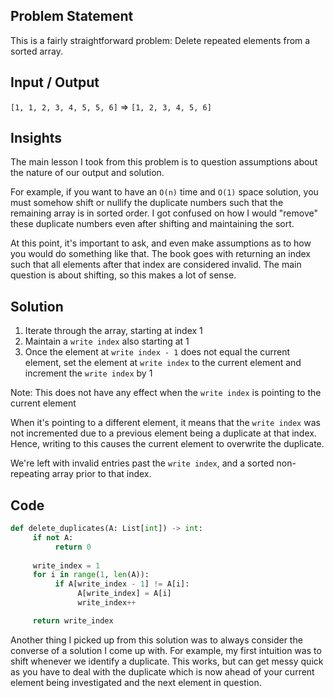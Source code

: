 ## Problem Statement
This is a fairly straightforward problem: Delete repeated elements from a sorted array.

## Input / Output
`[1, 1, 2, 3, 4, 5, 5, 6]`  =>  `[1, 2, 3, 4, 5, 6]` 

## Insights 
The main lesson I took from this problem is to question assumptions about the nature of our output and solution.  

For example, if you want to have an `O(n)` time and `O(1)` space solution, you must somehow shift or nullify the duplicate numbers such that the remaining array is in sorted order. I got confused on how I would "remove" these duplicate numbers even after shifting and maintaining the sort. 

At this point, it's important to ask, and even make assumptions as to how you would do something like that. The book goes with returning an index such that all elements after that index are considered invalid. The main question is about shifting, so this makes a lot of sense. 


## Solution

1. Iterate through the array, starting at index 1
2. Maintain a `write index` also starting at 1
3. Once the element at `write index - 1` does not equal the current element, set the element at `write index` to the current element and increment the `write index` by 1

Note: This does not have any effect when the `write index` is pointing to the current element

When it's pointing to a different element, it means that the `write index` was not incremented due to a previous element being a duplicate at that index. Hence, writing to this causes the current element to overwrite the duplicate.

We're left with invalid entries past the `write index`, and a sorted non-repeating array prior to that index.

## Code

```python
def delete_duplicates(A: List[int]) -> int:
     if not A:
          return 0
     
     write_index = 1
     for i in range(1, len(A)):
          if A[write_index - 1] != A[i]:
               A[write_index] = A[i]
               write_index++

     return write_index
```

Another thing I picked up from this solution was to always consider the converse of a solution I come up with. For example, my first intuition was to shift whenever we identify a duplicate. This works, but can get messy quick as you have to deal with the duplicate which is now ahead of your current element being investigated and the next element in question. 



